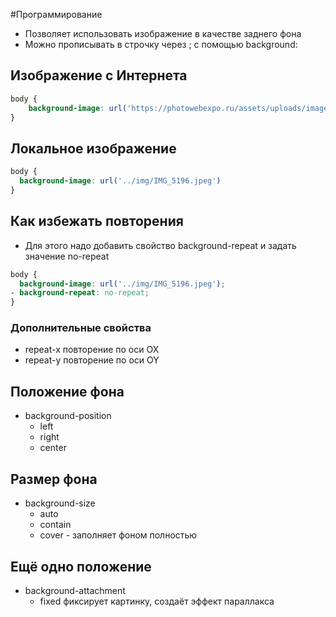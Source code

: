 #Программирование 
- Позволяет использовать изображение в качестве заднего фона 
- Можно прописывать в строчку через ; с помощью background:
## Изображение с Интернета
```css
body {
	background-image: url('https://photowebexpo.ru/assets/uploads/images/PHOTOGRAPHY/COMPETITIONS/Nature-InFocus/23/PhotoWebExpo-06-Merche-Llobera-Nature-inFocus-Photography-Awards-2023.jpg');
}
```
## Локальное изображение 
```css
body {
  background-image: url('../img/IMG_5196.jpeg')
}
```
## Как избежать повторения 
- Для этого надо добавить свойство background-repeat и задать значение no-repeat
```css
body {
  background-image: url('../img/IMG_5196.jpeg');
- background-repeat: no-repeat;
}
```
### Дополнительные свойства 
- repeat-x повторение по оси OX
- repeat-y повторение по оси OY
## Положение фона 
- background-position 
	- left
	- right 
	- center 
## Размер фона 
- background-size
	- auto 
	- contain
	- cover - заполняет фоном полностью 
## Ещё одно положение 
- background-attachment
	- fixed фиксирует картинку, создаёт эффект параллакса 